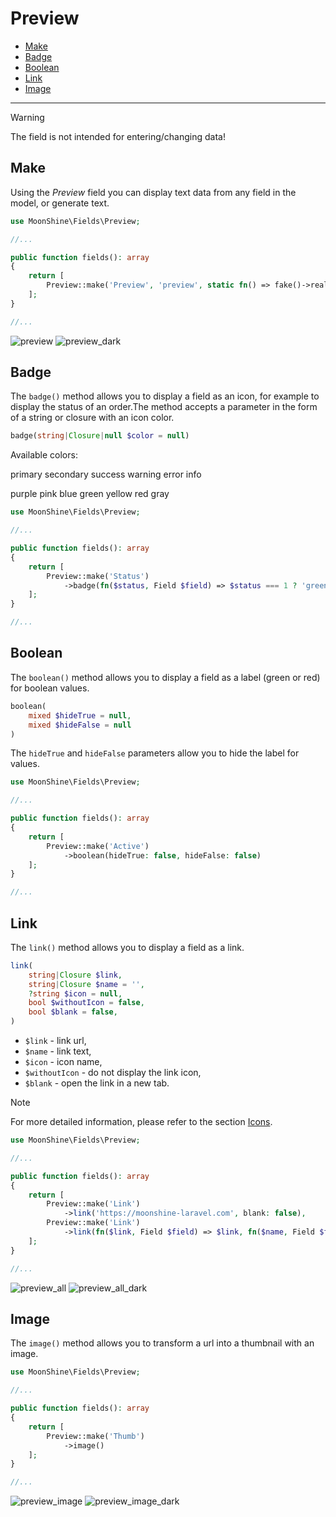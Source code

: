 # Preview

- [Make](#make)
- [Badge](#badge)
- [Boolean](#boolean)
- [Link](#link)
- [Image](#image)

---

> [!WARNING]
> The field is not intended for entering/changing data!

<a name="make"></a>
## Make

Using the *Preview* field you can display text data from any field in the model, or generate text.

```php
use MoonShine\Fields\Preview;

//...

public function fields(): array
{
    return [
        Preview::make('Preview', 'preview', static fn() => fake()->realText())
    ];
}

//...
```

![preview](https://moonshine-laravel.com/screenshots/preview.png)
![preview_dark](https://moonshine-laravel.com/screenshots/preview_dark.png)

<a name="badge"></a>
## Badge

The `badge()` method allows you to display a field as an icon, for example to display the status of an order.The method accepts a parameter in the form of a string or closure with an icon color.

```php
badge(string|Closure|null $color = null)
```

Available colors:

<p class="my-4 flex flex-wrap gap-1">
    <span class="badge badge-primary">primary</span>
    <span class="badge badge-secondary">secondary</span>
    <span class="badge badge-success">success</span>
    <span class="badge badge-warning">warning</span>
    <span class="badge badge-error">error</span>
    <span class="badge badge-info">info</span>
</p>

<p class="my-4 flex flex-wrap gap-1">
    <span class="badge badge-purple">purple</span>
    <span class="badge badge-pink">pink</span>
    <span class="badge badge-blue">blue</span>
    <span class="badge badge-green">green</span>
    <span class="badge badge-yellow">yellow</span>
    <span class="badge badge-red">red</span>
    <span class="badge badge-gray">gray</span>
</p>

```php
use MoonShine\Fields\Preview;

//...

public function fields(): array
{
    return [
        Preview::make('Status')
            ->badge(fn($status, Field $field) => $status === 1 ? 'green' : 'gray')
    ];
}

//...
```

<a name="boolean"></a>
## Boolean

The `boolean()` method allows you to display a field as a label (green or red) for boolean values.

```php
boolean(
    mixed $hideTrue = null,
    mixed $hideFalse = null
)
```

The `hideTrue` and `hideFalse` parameters allow you to hide the label for values.

```php
use MoonShine\Fields\Preview;

//...

public function fields(): array
{
    return [
        Preview::make('Active')
            ->boolean(hideTrue: false, hideFalse: false)
    ];
}

//...
```

<a name="link"></a>
## Link

The `link()` method allows you to display a field as a link.

```php
link(
    string|Closure $link,
    string|Closure $name = '',
    ?string $icon = null,
    bool $withoutIcon = false,
    bool $blank = false,
)
```

- `$link` - link url,
- `$name` - link text,
- `$icon` - icon name,
- `$withoutIcon` - do not display the link icon,
- `$blank` - open the link in a new tab.

> [!NOTE]
> For more detailed information, please refer to the section [Icons](https://moonshine-laravel.com/docs/resource/appearance/icons).

```php
use MoonShine\Fields\Preview;

//...

public function fields(): array
{
    return [
        Preview::make('Link')
            ->link('https://moonshine-laravel.com', blank: false),
        Preview::make('Link')
            ->link(fn($link, Field $field) => $link, fn($name, Field $field) => 'Go')
    ];
}

//...
```

![preview_all](https://moonshine-laravel.com/screenshots/preview_all.png)
![preview_all_dark](https://moonshine-laravel.com/screenshots/preview_all_dark.png)

<a name="image"></a>
## Image

The `image()` method allows you to transform a url into a thumbnail with an image.

```php
use MoonShine\Fields\Preview;

//...

public function fields(): array
{
    return [
        Preview::make('Thumb')
            ->image()
    ];
}

//...
```

![preview_image](https://moonshine-laravel.com/screenshots/preview_image.png)
![preview_image_dark](https://moonshine-laravel.com/screenshots/preview_image_dark.png)

